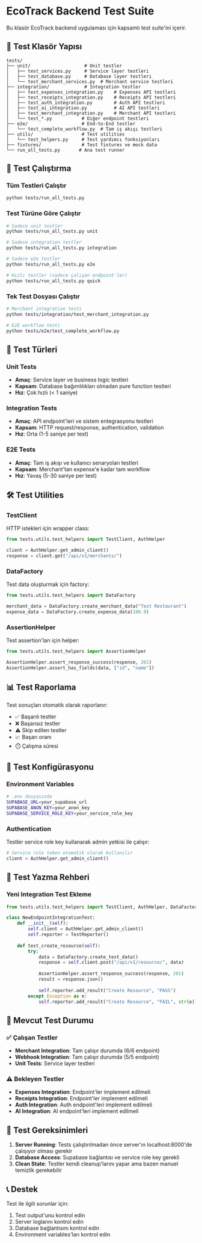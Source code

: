 # EcoTrack Backend Test Suite

Bu klasör EcoTrack backend uygulaması için kapsamlı test suite'ini içerir.

## 📁 Test Klasör Yapısı

```
tests/
├── unit/                    # Unit testler
│   ├── test_services.py     # Service layer testleri
│   ├── test_database.py     # Database layer testleri
│   └── test_merchant_services.py  # Merchant service testleri
├── integration/             # Integration testler
│   ├── test_expenses_integration.py    # Expenses API testleri
│   ├── test_receipts_integration.py    # Receipts API testleri
│   ├── test_auth_integration.py        # Auth API testleri
│   ├── test_ai_integration.py          # AI API testleri
│   ├── test_merchant_integration.py    # Merchant API testleri
│   └── test_*.py           # Diğer endpoint testleri
├── e2e/                    # End-to-End testler
│   └── test_complete_workflow.py  # Tam iş akışı testleri
├── utils/                  # Test utilities
│   └── test_helpers.py     # Test yardımcı fonksiyonları
├── fixtures/               # Test fixtures ve mock data
└── run_all_tests.py       # Ana test runner
```

## 🚀 Test Çalıştırma

### Tüm Testleri Çalıştır
```bash
python tests/run_all_tests.py
```

### Test Türüne Göre Çalıştır
```bash
# Sadece unit testler
python tests/run_all_tests.py unit

# Sadece integration testler
python tests/run_all_tests.py integration

# Sadece e2e testler
python tests/run_all_tests.py e2e

# Hızlı testler (sadece çalışan endpoint'ler)
python tests/run_all_tests.py quick
```

### Tek Test Dosyası Çalıştır
```bash
# Merchant integration testi
python tests/integration/test_merchant_integration.py

# E2E workflow testi
python tests/e2e/test_complete_workflow.py
```

## 🧪 Test Türleri

### Unit Tests
- **Amaç**: Service layer ve business logic testleri
- **Kapsam**: Database bağımlılıkları olmadan pure function testleri
- **Hız**: Çok hızlı (< 1 saniye)

### Integration Tests
- **Amaç**: API endpoint'leri ve sistem entegrasyonu testleri
- **Kapsam**: HTTP request/response, authentication, validation
- **Hız**: Orta (1-5 saniye per test)

### E2E Tests
- **Amaç**: Tam iş akışı ve kullanıcı senaryoları testleri
- **Kapsam**: Merchant'tan expense'e kadar tam workflow
- **Hız**: Yavaş (5-30 saniye per test)

## 🛠️ Test Utilities

### TestClient
HTTP istekleri için wrapper class:
```python
from tests.utils.test_helpers import TestClient, AuthHelper

client = AuthHelper.get_admin_client()
response = client.get("/api/v1/merchants/")
```

### DataFactory
Test data oluşturmak için factory:
```python
from tests.utils.test_helpers import DataFactory

merchant_data = DataFactory.create_merchant_data("Test Restaurant")
expense_data = DataFactory.create_expense_data(100.0)
```

### AssertionHelper
Test assertion'ları için helper:
```python
from tests.utils.test_helpers import AssertionHelper

AssertionHelper.assert_response_success(response, 201)
AssertionHelper.assert_has_fields(data, ["id", "name"])
```

## 📊 Test Raporlama

Test sonuçları otomatik olarak raporlanır:
- ✅ Başarılı testler
- ❌ Başarısız testler  
- ⚠️ Skip edilen testler
- 📈 Başarı oranı
- ⏱️ Çalışma süresi

## 🔧 Test Konfigürasyonu

### Environment Variables
```bash
# .env dosyasında
SUPABASE_URL=your_supabase_url
SUPABASE_ANON_KEY=your_anon_key
SUPABASE_SERVICE_ROLE_KEY=your_service_role_key
```

### Authentication
Testler service role key kullanarak admin yetkisi ile çalışır:
```python
# Service role token otomatik olarak kullanılır
client = AuthHelper.get_admin_client()
```

## 📝 Test Yazma Rehberi

### Yeni Integration Test Ekleme
```python
from tests.utils.test_helpers import TestClient, AuthHelper, DataFactory, AssertionHelper, TestReporter

class NewEndpointIntegrationTest:
    def __init__(self):
        self.client = AuthHelper.get_admin_client()
        self.reporter = TestReporter()
    
    def test_create_resource(self):
        try:
            data = DataFactory.create_test_data()
            response = self.client.post("/api/v1/resource/", data)
            
            AssertionHelper.assert_response_success(response, 201)
            result = response.json()
            
            self.reporter.add_result("Create Resource", "PASS")
        except Exception as e:
            self.reporter.add_result("Create Resource", "FAIL", str(e))
```

## 🎯 Mevcut Test Durumu

### ✅ Çalışan Testler
- **Merchant Integration**: Tam çalışır durumda (6/6 endpoint)
- **Webhook Integration**: Tam çalışır durumda (5/5 endpoint)
- **Unit Tests**: Service layer testleri

### ⚠️ Bekleyen Testler
- **Expenses Integration**: Endpoint'ler implement edilmeli
- **Receipts Integration**: Endpoint'ler implement edilmeli  
- **Auth Integration**: Auth endpoint'leri implement edilmeli
- **AI Integration**: AI endpoint'leri implement edilmeli

## 🚨 Test Gereksinimleri

1. **Server Running**: Tests çalıştırılmadan önce server'ın localhost:8000'de çalışıyor olması gerekir
2. **Database Access**: Supabase bağlantısı ve service role key gerekli
3. **Clean State**: Testler kendi cleanup'larını yapar ama bazen manuel temizlik gerekebilir

## 📞 Destek

Test ile ilgili sorunlar için:
1. Test output'unu kontrol edin
2. Server loglarını kontrol edin  
3. Database bağlantısını kontrol edin
4. Environment variables'ları kontrol edin 